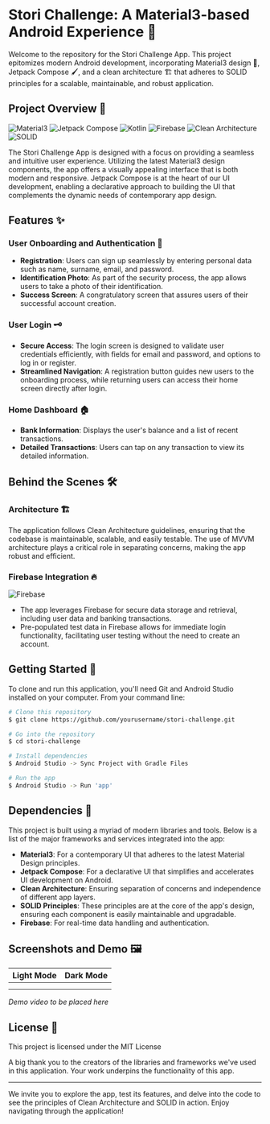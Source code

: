# Stori Challenge: A Material3-based Android Experience 📱

Welcome to the repository for the Stori Challenge App. This project epitomizes modern Android development, incorporating Material3 design 🎨, Jetpack Compose 🖌️, and a clean architecture 🏗️ that adheres to SOLID principles for a scalable, maintainable, and robust application.

## Project Overview 👀

![Material3](https://img.shields.io/badge/Material3-1.0.0-alpha01-purple.svg?style=flat)
![Jetpack Compose](https://img.shields.io/badge/Jetpack%20Compose-1.4.3-brightgreen.svg?style=flat)
![Kotlin](https://img.shields.io/badge/kotlin-1.7.10-blue.svg?logo=kotlin)
![Firebase](https://img.shields.io/badge/Firebase-BOM%2032.4.0-orange)
![Clean Architecture](https://img.shields.io/badge/Clean%20Architecture-Enabled-green)
![SOLID](https://img.shields.io/badge/SOLID-Principles-blueviolet)

The Stori Challenge App is designed with a focus on providing a seamless and intuitive user experience. Utilizing the latest Material3 design components, the app offers a visually appealing interface that is both modern and responsive. Jetpack Compose is at the heart of our UI development, enabling a declarative approach to building the UI that complements the dynamic needs of contemporary app design.


## Features ✨

### User Onboarding and Authentication 🔐

- **Registration**: Users can sign up seamlessly by entering personal data such as name, surname, email, and password.
- **Identification Photo**: As part of the security process, the app allows users to take a photo of their identification.
- **Success Screen**: A congratulatory screen that assures users of their successful account creation.

### User Login 🗝️

- **Secure Access**: The login screen is designed to validate user credentials efficiently, with fields for email and password, and options to log in or register.
- **Streamlined Navigation**: A registration button guides new users to the onboarding process, while returning users can access their home screen directly after login.

### Home Dashboard 🏠

- **Bank Information**: Displays the user's balance and a list of recent transactions.
- **Detailed Transactions**: Users can tap on any transaction to view its detailed information.

## Behind the Scenes 🛠️

### Architecture 🏗️

The application follows Clean Architecture guidelines, ensuring that the codebase is maintainable, scalable, and easily testable. The use of MVVM architecture plays a critical role in separating concerns, making the app robust and efficient.

### Firebase Integration 🔥

![Firebase](https://img.shields.io/badge/Firebase-orange?logo=firebase)

- The app leverages Firebase for secure data storage and retrieval, including user data and banking transactions.
- Pre-populated test data in Firebase allows for immediate login functionality, facilitating user testing without the need to create an account.

## Getting Started 🚀

To clone and run this application, you'll need Git and Android Studio installed on your computer. From your command line:

```bash
# Clone this repository
$ git clone https://github.com/yourusername/stori-challenge.git

# Go into the repository
$ cd stori-challenge

# Install dependencies
$ Android Studio -> Sync Project with Gradle Files

# Run the app
$ Android Studio -> Run 'app'
```

## Dependencies 🧰

This project is built using a myriad of modern libraries and tools. Below is a list of the major frameworks and services integrated into the app:

- **Material3**: For a contemporary UI that adheres to the latest Material Design principles.
- **Jetpack Compose**: For a declarative UI that simplifies and accelerates UI development on Android.
- **Clean Architecture**: Ensuring separation of concerns and independence of different app layers.
- **SOLID Principles**: These principles are at the core of the app's design, ensuring each component is easily maintainable and upgradable.
- **Firebase**: For real-time data handling and authentication.

## Screenshots and Demo 🖼️

| Light Mode | Dark Mode |
|------------|-----------|
|            |           |
|            |           |

_Demo video to be placed here_

## License 📄

This project is licensed under the MIT License

A big thank you to the creators of the libraries and frameworks we've used in this application. Your work underpins the functionality of this app.

---

We invite you to explore the app, test its features, and delve into the code to see the principles of Clean Architecture and SOLID in action. Enjoy navigating through the application!
